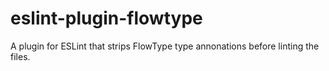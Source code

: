 # eslint-plugin-flowtype
A plugin for ESLint that strips FlowType type annonations before linting the  files.
